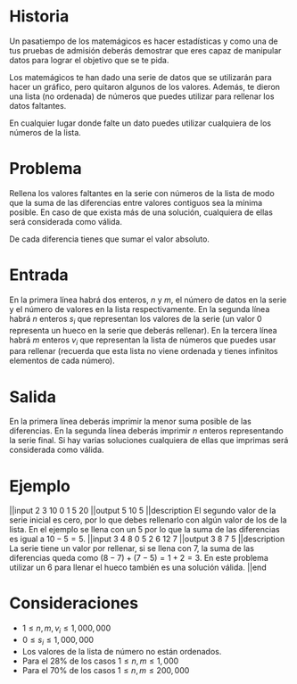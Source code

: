 ﻿# Historia

Un pasatiempo de los matemágicos es hacer estadísticas y como una de tus pruebas de admisión deberás demostrar que eres capaz de manipular datos para lograr el objetivo que se te pida.

Los matemágicos te han dado una serie de datos que se utilizarán para hacer un gráfico, pero quitaron algunos de los valores. Además, te dieron una lista (no ordenada) de números que puedes utilizar para rellenar los datos faltantes.

En cualquier lugar donde falte un dato puedes utilizar cualquiera de los números de la lista.

# Problema

Rellena los valores faltantes en la serie con números de la lista de modo que la suma de las diferencias entre valores contiguos sea la mínima posible. En caso de que exista más de una solución, cualquiera de ellas será considerada como válida.

De cada diferencia tienes que sumar el valor absoluto.

# Entrada

En la primera línea habrá dos enteros, $n$ y $m$, el número de datos en la serie y el número de valores en la lista respectivamente. En la segunda línea habrá $n$ enteros $s_i$ que representan los valores de la serie (un valor 0 representa un hueco en la serie que deberás rellenar). En la tercera línea habrá $m$ enteros $v_i$ que representan la lista de números que puedes usar para rellenar (recuerda que esta lista no viene ordenada y tienes infinitos elementos de cada número).

# Salida

En la primera línea deberás imprimir la menor suma posible de las diferencias. En la segunda línea deberás imprimir $n$ enteros representando la serie final. Si hay varias soluciones cualquiera de ellas que imprimas será considerada como válida.

# Ejemplo

||input
2 3
10 0
1 5 20
||output
5
10 5
||description
El segundo valor de la serie inicial es cero, por lo que debes rellenarlo con algún valor de los de la lista. En el ejemplo se llena con un 5 por lo que la suma de las diferencias es igual a $10 - 5 = 5$.
||input
3 4
8 0 5
2 6 12 7
||output
3
8 7 5
||description
La serie tiene un valor por rellenar, si se llena con 7, la suma de las diferencias queda como $(8-7) + (7-5) = 1 + 2 = 3$. En este problema utilizar un 6 para llenar el hueco también es una solución válida.
||end

# Consideraciones

* $1 \leq n, m, v_i \leq 1,000,000$
* $0 \leq s_i \leq 1,000,000$
* Los valores de la lista de número no están ordenados.
* Para el 28% de los casos $1 \leq n, m \leq 1,000$
* Para el 70% de los casos $1 \leq n, m \leq 200,000$
